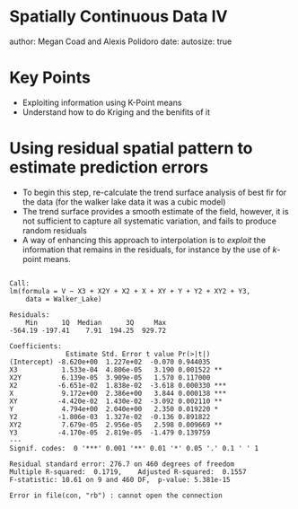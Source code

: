 Spatially Continuous Data IV
========================================================
author: Megan Coad and Alexis Polidoro
date: 
autosize: true



Key Points
========================================================

- Exploiting information using K-Point means 
- Understand how to do Kriging and the benifits of it 


Using residual spatial pattern to estimate prediction errors
========================================================



- To begin this step, re-calculate the trend surface analysis of best fir for the data (for the walker lake data it was a cubic model)
- The trend surface provides a smooth estimate of the field, however, it is not sufficient to capture all systematic variation, and fails to produce random residuals
- A  way of enhancing this approach to interpolation is to _exploit_ the information that remains in the residuals, for instance by the use of $k$-point means.




```

Call:
lm(formula = V ~ X3 + X2Y + X2 + X + XY + Y + Y2 + XY2 + Y3, 
    data = Walker_Lake)

Residuals:
    Min      1Q  Median      3Q     Max 
-564.19 -197.41    7.91  194.25  929.72 

Coefficients:
              Estimate Std. Error t value Pr(>|t|)    
(Intercept) -8.620e+00  1.227e+02  -0.070 0.944035    
X3           1.533e-04  4.806e-05   3.190 0.001522 ** 
X2Y          6.139e-05  3.909e-05   1.570 0.117000    
X2          -6.651e-02  1.838e-02  -3.618 0.000330 ***
X            9.172e+00  2.386e+00   3.844 0.000138 ***
XY          -4.420e-02  1.430e-02  -3.092 0.002110 ** 
Y            4.794e+00  2.040e+00   2.350 0.019220 *  
Y2          -1.806e-03  1.327e-02  -0.136 0.891822    
XY2          7.679e-05  2.956e-05   2.598 0.009669 ** 
Y3          -4.170e-05  2.819e-05  -1.479 0.139759    
---
Signif. codes:  0 '***' 0.001 '**' 0.01 '*' 0.05 '.' 0.1 ' ' 1

Residual standard error: 276.7 on 460 degrees of freedom
Multiple R-squared:  0.1719,	Adjusted R-squared:  0.1557 
F-statistic: 10.61 on 9 and 460 DF,  p-value: 5.381e-15
```


































```
Error in file(con, "rb") : cannot open the connection
```
